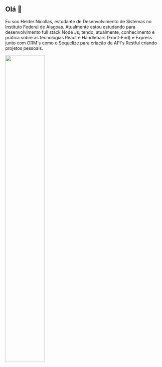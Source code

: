 ## Olá 👋

Eu sou Helder Nicollas, estudante de Desenvolvimento de Sistemas no Instituto Federal de Alagoas. Atualmente estou estudando para desenvolvimento full stack Node Js, tendo, atualmente, conhecimento e prática sobre as tecnologias React e Handlebars (Front-End) e Express junto com ORM's como o Sequelize para criação de API's Restful criando projetos pessoais.

<div>
  <img width="50%" src="https://github-readme-stats.vercel.app/api?username=Helder-programer&show_icons=true&theme=dracula"/>
</div>
